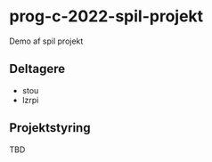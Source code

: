 # prog-c-2022-spil-projekt
Demo af spil projekt

## Deltagere
- stou
- lzrpi

## Projektstyring

TBD